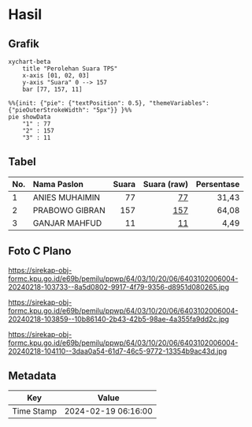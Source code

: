 # Hasil

## Grafik

```mermaid
xychart-beta
    title "Perolehan Suara TPS"
    x-axis [01, 02, 03]
    y-axis "Suara" 0 --> 157
    bar [77, 157, 11]
```

```mermaid
%%{init: {"pie": {"textPosition": 0.5}, "themeVariables": {"pieOuterStrokeWidth": "5px"}} }%%
pie showData
    "1" : 77
    "2" : 157
    "3" : 11
```

## Tabel

| No. | Nama Paslon    | Suara | Suara (raw) | Persentase |
|:--- |:-------------- | -----:| -----------:| ----------:|
| 1   | ANIES MUHAIMIN | 77    | [77][p-1]   | 31,43      |
| 2   | PRABOWO GIBRAN | 157   | [157][p-2]  | 64,08      |
| 3   | GANJAR MAHFUD  | 11    | [11][p-3]   | 4,49       |


[p-1]: https://github.com/gigit-pemilu/pemilu-2024-64-kalimantan-timur/blob/main/pilpres/hitung-suara/sub/64-kalimantan-timur/sub/03-berau/sub/10-tabalar/sub/2006-buyung-buyung/sub/004-tps/sub/paslon-1.txt
[p-2]: https://github.com/gigit-pemilu/pemilu-2024-64-kalimantan-timur/blob/main/pilpres/hitung-suara/sub/64-kalimantan-timur/sub/03-berau/sub/10-tabalar/sub/2006-buyung-buyung/sub/004-tps/sub/paslon-2.txt
[p-3]: https://github.com/gigit-pemilu/pemilu-2024-64-kalimantan-timur/blob/main/pilpres/hitung-suara/sub/64-kalimantan-timur/sub/03-berau/sub/10-tabalar/sub/2006-buyung-buyung/sub/004-tps/sub/paslon-3.txt

## Foto C Plano

https://sirekap-obj-formc.kpu.go.id/e69b/pemilu/ppwp/64/03/10/20/06/6403102006004-20240218-103733--8a5d0802-9917-4f79-9356-d8951d080265.jpg

https://sirekap-obj-formc.kpu.go.id/e69b/pemilu/ppwp/64/03/10/20/06/6403102006004-20240218-103859--10b86140-2b43-42b5-98ae-4a355fa9dd2c.jpg

https://sirekap-obj-formc.kpu.go.id/e69b/pemilu/ppwp/64/03/10/20/06/6403102006004-20240218-104110--3daa0a54-61d7-46c5-9772-13354b9ac43d.jpg


## Metadata

| Key        | Value               |
| ---------- | ------------------- |
| Time Stamp | 2024-02-19 06:16:00 |



